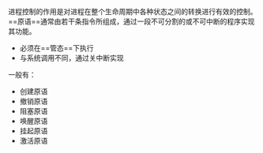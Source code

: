 进程控制的作用是对进程在整个生命周期中各种状态之间的转换进行有效的控制。
==原语==通常由若干条指令所组成，通过一段不可分割的或不可中断的程序实现其功能。
- 必须在==管态==下执行
- 与系统调用不同，通过关中断实现


一般有：
- 创建原语
- 撤销原语
- 阻塞原语
- 唤醒原语
- 挂起原语
- 激活原语